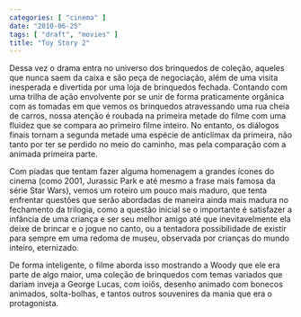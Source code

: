 ```yaml
---
categories: [ "cinema" ]
date: "2010-06-25"
tags: [ "draft", "movies" ]
title: "Toy Story 2"
---
```

Dessa vez o drama entra no universo dos brinquedos de coleção, aqueles
que nunca saem da caixa e são peça de negociação, além de uma visita
inesperada e divertida por uma loja de brinquedos fechada. Contando
com uma trilha de ação envolvente por se unir de forma praticamente
orgânica com as tomadas em que vemos os brinquedos atravessando uma rua
cheia de carros, nossa atenção é roubada na primeira metade do filme
com uma fluidez que se compara ao primeiro filme inteiro. No entanto,
os diálogos finais tornam a segunda metade uma espécie de anticlímax
da primeira, não tanto por ter se perdido no meio do caminho, mas pela
comparação com a animada primeira parte.

Com piadas que tentam fazer alguma homenagem a grandes ícones do
cinema (como 2001, Jurassic Park e até mesmo a frase mais famosa da
série Star Wars), vemos um roteiro um pouco mais maduro, que tenta
enfrentar questões que serão abordadas de maneira ainda mais madura
no fechamento da trilogia, como a questão inicial se o importante é
satisfazer a infância de uma criança e ser seu melhor amigo até que
inevitavelmente ela deixe de brincar e o jogue no canto, ou a tentadora
possibilidade de existir para sempre em uma redoma de museu, observada
por crianças do mundo inteiro, eternizado.

De forma inteligente, o filme aborda isso mostrando a Woody que ele era
parte de algo maior, uma coleção de brinquedos com temas variados que
dariam inveja a George Lucas, com ioiôs, desenho animado com bonecos
animados, solta-bolhas, e tantos outros souvenires da mania que era o
protagonista.

